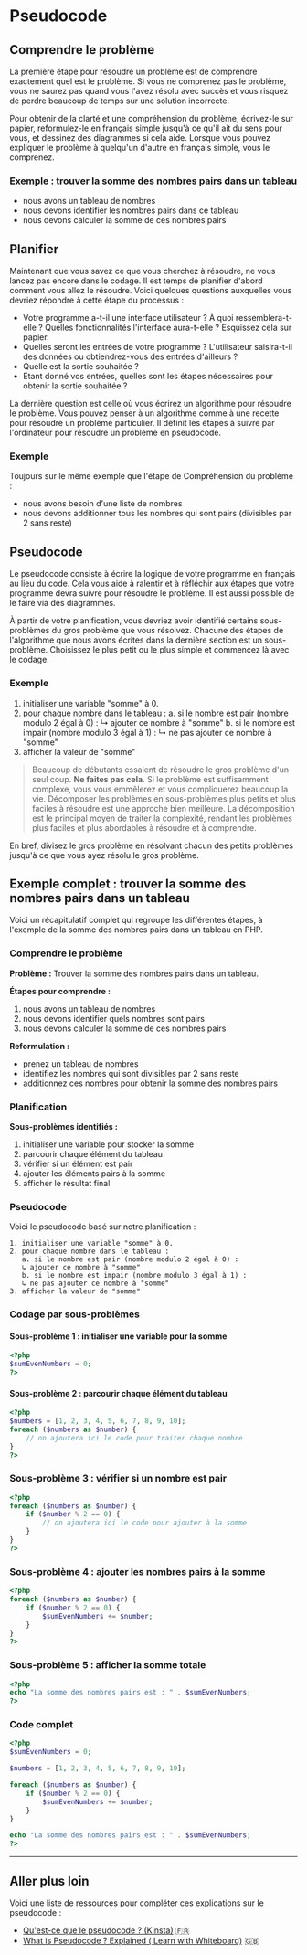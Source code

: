 # Pseudocode

## Comprendre le problème

La première étape pour résoudre un problème est de comprendre exactement quel est le problème. Si vous ne comprenez pas le problème, vous ne saurez pas quand vous l'avez résolu avec succès et vous risquez de perdre beaucoup de temps sur une solution incorrecte.

Pour obtenir de la clarté et une compréhension du problème, écrivez-le sur papier, reformulez-le en français simple jusqu'à ce qu'il ait du sens pour vous, et dessinez des diagrammes si cela aide. Lorsque vous pouvez expliquer le problème à quelqu'un d'autre en français simple, vous le comprenez.

### Exemple : trouver la somme des nombres pairs dans un tableau

- nous avons un tableau de nombres
- nous devons identifier les nombres pairs dans ce tableau
- nous devons calculer la somme de ces nombres pairs

## Planifier

Maintenant que vous savez ce que vous cherchez à résoudre, ne vous lancez pas encore dans le codage. Il est temps de planifier d'abord comment vous allez le résoudre. Voici quelques questions auxquelles vous devriez répondre à cette étape du processus :

- Votre programme a-t-il une interface utilisateur ? À quoi ressemblera-t-elle ? Quelles fonctionnalités l'interface aura-t-elle ? Esquissez cela sur papier.
- Quelles seront les entrées de votre programme ? L'utilisateur saisira-t-il des données ou obtiendrez-vous des entrées d'ailleurs ?
- Quelle est la sortie souhaitée ?
- Étant donné vos entrées, quelles sont les étapes nécessaires pour obtenir la sortie souhaitée ?

La dernière question est celle où vous écrirez un algorithme pour résoudre le problème. Vous pouvez penser à un algorithme comme à une recette pour résoudre un problème particulier. Il définit les étapes à suivre par l'ordinateur pour résoudre un problème en pseudocode.

### Exemple

Toujours sur le même exemple que l'étape de Compréhension du problème :

- nous avons besoin d'une liste de nombres
- nous devons additionner tous les nombres qui sont pairs (divisibles par 2 sans reste)

## Pseudocode

Le pseudocode consiste à écrire la logique de votre programme en français au lieu du code. Cela vous aide à ralentir et à réfléchir aux étapes que votre programme devra suivre pour résoudre le problème. Il est aussi possible de le faire via des diagrammes.

À partir de votre planification, vous devriez avoir identifié certains sous-problèmes du gros problème que vous résolvez. Chacune des étapes de l'algorithme que nous avons écrites dans la dernière section est un sous-problème. Choisissez le plus petit ou le plus simple et commencez là avec le codage.

### Exemple

1. initialiser une variable "somme" à 0.
2. pour chaque nombre dans le tableau :
   a. si le nombre est pair (nombre modulo 2 égal à 0) :
   ↳ ajouter ce nombre à "somme"
   b. si le nombre est impair (nombre modulo 3 égal à 1) :
   ↳ ne pas ajouter ce nombre à "somme"
3. afficher la valeur de "somme"

> Beaucoup de débutants essaient de résoudre le gros problème d'un seul coup. **Ne faites pas cela**. Si le problème est suffisamment complexe, vous vous emmêlerez et vous compliquerez beaucoup la vie. Décomposer les problèmes en sous-problèmes plus petits et plus faciles à résoudre est une approche bien meilleure. La décomposition est le principal moyen de traiter la complexité, rendant les problèmes plus faciles et plus abordables à résoudre et à comprendre.

En bref, divisez le gros problème en résolvant chacun des petits problèmes jusqu'à ce que vous ayez résolu le gros problème.

## Exemple complet : trouver la somme des nombres pairs dans un tableau

Voici un récapitulatif complet qui regroupe les différentes étapes, à l'exemple de la somme des nombres pairs dans un tableau en PHP.

### Comprendre le problème

**Problème :**
Trouver la somme des nombres pairs dans un tableau.

**Étapes pour comprendre :**

1. nous avons un tableau de nombres
2. nous devons identifier quels nombres sont pairs
3. nous devons calculer la somme de ces nombres pairs

**Reformulation :**

- prenez un tableau de nombres
- identifiez les nombres qui sont divisibles par 2 sans reste
- additionnez ces nombres pour obtenir la somme des nombres pairs

### Planification

**Sous-problèmes identifiés :**

1. initialiser une variable pour stocker la somme
2. parcourir chaque élément du tableau
3. vérifier si un élément est pair
4. ajouter les éléments pairs à la somme
5. afficher le résultat final

### Pseudocode

Voici le pseudocode basé sur notre planification :

```
1. initialiser une variable "somme" à 0.
2. pour chaque nombre dans le tableau :
   a. si le nombre est pair (nombre modulo 2 égal à 0) :
   ↳ ajouter ce nombre à "somme"
   b. si le nombre est impair (nombre modulo 3 égal à 1) :
   ↳ ne pas ajouter ce nombre à "somme"
3. afficher la valeur de "somme"
```

### Codage par sous-problèmes

#### Sous-problème 1 : initialiser une variable pour la somme

```php
<?php
$sumEvenNumbers = 0;
?>
```

#### Sous-problème 2 : parcourir chaque élément du tableau

```php
<?php
$numbers = [1, 2, 3, 4, 5, 6, 7, 8, 9, 10];
foreach ($numbers as $number) {
    // on ajoutera ici le code pour traiter chaque nombre
}
?>
```

### Sous-problème 3 : vérifier si un nombre est pair

```php
<?php
foreach ($numbers as $number) {
    if ($number % 2 == 0) {
        // on ajoutera ici le code pour ajouter à la somme
    }
}
?>
```

### Sous-problème 4 : ajouter les nombres pairs à la somme

```php
<?php
foreach ($numbers as $number) {
    if ($number % 2 == 0) {
        $sumEvenNumbers += $number;
    }
}
?>
```

### Sous-problème 5 : afficher la somme totale

```php
<?php
echo "La somme des nombres pairs est : " . $sumEvenNumbers;
?>
```

### Code complet

```php
<?php
$sumEvenNumbers = 0;

$numbers = [1, 2, 3, 4, 5, 6, 7, 8, 9, 10];

foreach ($numbers as $number) {
    if ($number % 2 == 0) {
        $sumEvenNumbers += $number;
    }
}

echo "La somme des nombres pairs est : " . $sumEvenNumbers;
?>
```

---

## Aller plus loin

Voici une liste de ressources pour compléter ces explications sur le pseudocode :

- [Qu'est-ce que le pseudocode ? (Kinsta)](https://kinsta.com/fr/base-de-connaissances/qu-est-le-pseudo-code/) 🇫🇷
- [What is Pseudocode ? Explained (
  Learn with Whiteboard)](https://www.youtube.com/watch?v=qfckDdsEIq8) 🇬🇧
